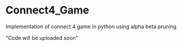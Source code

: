 # Connect4_Game
Implementation of connect 4 game in python using alpha beta pruning

"Code will be uploaded soon"
